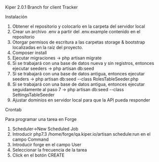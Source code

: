 Kiper 2.0.1
Branch for client Tracker

Instalación

1. Obtener el repositorio y colocarlo en la carpeta del servidor local
2. Crear un archivo .env a partir del .env.example contenido en el repositorio
3. Otorgar permisos de escritura a las carpetas storage & bootstrap localizadas en la raíz del proyecto.
4. Composer install
5. Ejecutar migraciones -> php artisan migrate
6. Si se trabajará con una base de datos nueva y sin registros, entonces ejecutar seeders -> php artisan db:seed
7. Si se trabajará con una base de datos antigua, entonces ejecutar seeders -> php artisan db:seed --class RolesTableSeeder.php
8. Si se trabajará con una base de datos antigua, entonces ejecutar seguidamente al paso 7 -> php artisan db:seed --class SettingsTableSeeder
9. Ajustar dominios en servidor local para que la API pueda responder

Crontab

Para programar una tarea en Forge

1. Scheduler->New Scheduled Job
2. Introducir php7.3 /home/forge/qa.kiper.io/artisan schedule:run en el campo Command
3. Introducir forge en el campo User
4. Seleccionar la frecuencia de la tarea
5. Click en el botón CREATE

